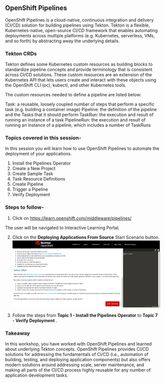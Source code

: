 ## OpenShift Pipelines

OpenShift Pipelines is a cloud-native, continuous integration and delivery (CI/CD) solution for building pipelines using Tekton. 
Tekton is a flexible, Kubernetes-native, open-source CI/CD framework that enables automating deployments across multiple platforms (e.g. Kubernetes, serverless, VMs, and so forth) by abstracting away the underlying details.

### Tekton CRDs

Tekton defines some Kubernetes custom resources as building blocks to standardize pipeline concepts and provide terminology that is consistent across CI/CD solutions. These custom resources are an extension of the Kubernetes API that lets users create and interact with these objects using the OpenShift CLI (oc), kubectl, and other Kubernetes tools.

The custom resources needed to define a pipeline are listed below:

Task: a reusable, loosely coupled number of steps that perform a specific task (e.g. building a container image)
Pipeline: the definition of the pipeline and the Tasks that it should perform
TaskRun: the execution and result of running an instance of a task
PipelineRun: the execution and result of running an instance of a pipeline, which includes a number of TaskRuns

### Topics covered in this session-
In this session you will learn how to use OpenShift Pipelines to automate the deployment of your applications.

1) Install the Pipelines Operator
2) Create a New Project
3) Create Sample Task
4) Task Resource Definitions
5) Create Pipeline
6) Trigger a Pipeline
7) Verify Deployment

### Steps to follow-

1) Click on https://learn.openshift.com/middleware/pipelines/

The user will be navigated to Interactive Learning Portal.

2) Click on the **Deploying Applications From Source** Start Scenario button.
![Welcome](images/pic3.png)

3) Follow the steps from **Topic 1 - Install the Pipelines Operator** to **Topic 7 - Verify Deployment** .

### Takeaway

In this workshop, you have worked with OpenShift Pipelines and learned about underlying Tekton concepts. 
OpenShift Pipelines provides CI/CD solutions for addressing the fundamentals of CI/CD (i.e., automation of building, testing, and deploying application components) but also offers modern solutions around addressing scale, server maintenance, and making all parts of the CI/CD process highly reusable for any number of application development tasks.
